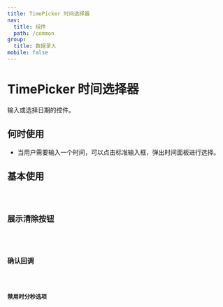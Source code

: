 ```yaml
---
title: TimePicker 时间选择器
nav:
  title: 组件
  path: /common
group:
  title: 数据录入
mobile: false
---
```


# TimePicker 时间选择器

输入或选择日期的控件。

## 何时使用

- 当用户需要输入一个时间，可以点击标准输入框，弹出时间面板进行选择。

## 基本使用

<code src="./demos/index1.tsx" />

## 展示清除按钮

<code src="./demos/index2.tsx" />

## 确认回调

<code src="./demos/index3.tsx" />

## 禁用时分秒选项

<code src="./demos/index4.tsx" />

<API />
